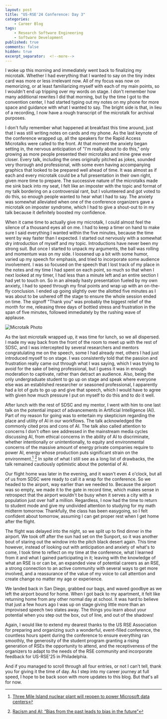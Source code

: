 ```yaml
---
layout: post
title: "US-RSE'24 Conference: Day 3"
categories:
    - Career Blog
tags:
    - Research Software Engineering
    - Software Development
published: true
comments: false
hidden: true
excerpt_separator:  <!--more-->
---
```


I woke up this morning and immediately went back to finalizing my microtalk. Whether I had everything that I wanted to say on the tiny index card was more or less irrelevant now. All of my focus was now on memorizing, or at least familiarizing myself with each of my main points, so I wouldn't end up tripping over my words on stage. I don't remember how many additional rewrites I did that morning, but by the time I got to the convention center, I had started typing out my notes on my phone for more space and guidance with what I wanted to say. The bright side is that, in lieu of a recording, I now have a rough transcript of the microtalk for archival purposes.

I don't fully remember what happened at breakfast this time around, just that I was still writing notes on cards and my phone. As the last keynote of the conference wrapped up, all the speakers for the Rapid Access Microtalks were called to the front. At that moment the anxiety began setting in, the nervous anticipation of "I'm really about to do this," only growing as more people presented their microtalks and mine grew ever closer. Every talk, including the ones originally pitched as jokes, sounded very thorough and professional, with some even having accompanying graphics that looked to be prepared well ahead of time. It was almost as if each and every microtalk could be a full presentation in their own right, given more time to prepare. The successive nature of the microtalks made me sink back into my seat, I felt like an imposter with the topic and format of my talk bordering on a controversial rant, but I volunteered and got voted to do this, so enough people wanted to hear what I had to say. The anxiety was somewhat alleviated when one of the conference organizers gave a microtalk on imposter syndrome, which I had to give a shout-out to in my talk because it definitely boosted my confidence.

When it came time to actually give my microtalk, I could almost feel the silence of a thousand eyes all on me. I had to keep a timer on hand to make sure I said everything I wanted within the five minutes, because the time went by way faster than I expected. I started out nervously with a somewhat dry introduction of myself and my topic. Introductions have never been my strong suit. But once I started to unpack my arguments, the ball was rolling and momentum was on my side. I loosened up a bit with some humor, varied up my speech for emphasis, and tried to incorporate some audience involvement. I was so focused on the speech that I lost track of my place in the notes and my time I had spent on each point, so much so that when I next looked at my timer, I had less than a minute left and an entire section I had yet to touch on. So in an already hasty presentation fueled by my own anxiety, I had to speed through my final points and wrap up with an on-the-fly conclusion. I ended up going slightly over the allotted five minutes as I was about to be ushered off the stage to ensure the whole session ended on time. The signoff "Thank you" was probably the biggest relief of the month for me, releasing three days of bottled stress and frustration in the span of five minutes, followed immediately by the rushing wave of applause.

![Microtalk Photo]({{site.baseurl}}/assets/images/RSE_241017.jpg)

As the last microtalk wrapped up, it was time for lunch, so we all dispersed. I made my way back from the front of the room to meet up with the rest of SDSC, and I was intercepted by several researchers and mentors congratulating me on the speech, some I had already met, others I had just introduced myself to on stage. I was consistently told that the passion and frustration really came out through what I was saying, which I was trying to avoid for the sake of being professional, but I guess it was in enough moderation to captivate, rather than detract an audience. Also, being the only undergraduate student to go up on stage and speak where everyone else was an established researcher or seasoned professional, I apparently had a lot of guts to go up and give that speech, which I would have to agree with given how much pressure I put on myself to do this and to do it well.

After lunch with the rest of SDSC and my mentor, I went with him to one last talk on the potential impact of advancements in Artificial Intelligence (AI). Part of my reason for going was to entertain my skepticism regarding the place and utility of AI in our workflows. The talk acknowledged the commonly cited pros and cons of AI. The talk also called attention to concerns I don't often see addressed in the mainstream media cycles discussing AI, from ethical concerns in the ability of AI to discriminate, whether intentionally or unintentionally, to equity and environmental concerns of the massive amount of energy private companies require to power AI, energy whose production puts significant strain on the environment.[^1] [^2] In spite of what I still see as a long list of drawbacks, the talk remained cautiously optimistic about the potential of AI.

Our flight home was later in the evening, and it wasn't even 4 o'clock, but all of us from SDSC were ready to call it a wrap for the conference. So we headed to the airport, way earlier than we needed to. Because the airport was so empty, we made it to the gate in record time, which makes sense in retrospect that the airport wouldn't be busy when it serves a city with a population just over half a million. Regardless, I now had the time to return to student mode and give my undivided attention to studying for my math midterm tomorrow. Thankfully, the class has been easygoing, so I felt confident about tomorrow, assuming I can get proper rest when I get home after the flight.

The flight was delayed into the night, so we split up to find dinner in the airport. We took off after the sun had set on the Sunport, so it was another bout of staring out the window into the pitch black desert again. This time however, instead of looking out with anticipation and anxiety of what's to come, I took time to reflect on my time at the conference, what I learned from it and what I gained participating in it; leaving with the knowledge of what an RSE is or can be, an expanded view of potential careers as an RSE, a strong connection to an active community with several ways to get more involved, and a reassurance of the value of my voice to call attention and create change no matter my age or experience.

We landed back in San Diego, grabbed our bags, and waved goodbye as we left the airport bound for home. When I got back to my apartment, it felt like returning home from any other normal day at school. It was hard to believe that just a few hours ago I was up on stage giving little more than an improvised speech two states away. The things you learn about your potential when you step out the box, out of line, and out of the shadows!

Again, I would like to extend my dearest thanks to the US RSE Association for preparing and organizing such a wonderful, event-filled conference, the countless hours spent during the conference to ensure everything ran smoothly, the generosity of the student program granting a rising generation of RSEs the opportunity to attend, and the receptiveness of the organizers to adapt to the needs of the RSE community and incorporate feedback for US-RSE'25 in Philadelphia.

And if you managed to scroll through all four entries, or not I can't tell, thank you for giving it the time of day. As I step into my career journey at full speed, I hope to be back soon with more updates to this blog. But that's all for now.

[^1]: [Three Mile Island nuclear plant will reopen to power Microsoft data centers](https://www.npr.org/2024/09/20/nx-s1-5120581/three-mile-island-nuclear-power-plant-microsoft-ai)
[^2]: [Racism and AI: “Bias from the past leads to bias in the future”](https://www.ohchr.org/en/stories/2024/07/racism-and-ai-bias-past-leads-bias-future)
